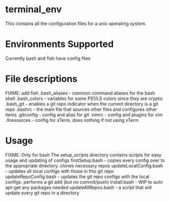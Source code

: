 # terminal_env
This contains all the configuration files for a unix operating system.

# Environments Supported
Currently bash and fish have config files

# File descriptions
FIXME: add fish
.bash_aliases - common command aliases for the bash shell
.bash_colors - variables for some PS1/LS colors since they are cryptic
.bash_git - enables a git repo indicator when the current directory is a git repo
.bashrc - the main file that sources other files and configures other items
.gitconfig - config and alias for git
.vimrc - config and plugins for vim
.Xresources - config for xTerm, does nothing if not using xTerm

# Usage
FIXME: Only for bash
The setup_scripts directory contains scripts for easy usage and updating of configs
firstSetup.bash - copies every config over to the appropriate directory. clones necessary repos
updateLocalConfig.bash - updates all local configs with those in this git repo
updateRepoConfig.bash - updates the git repo configs with the local configs. performs a git add (but no commit/push)
install.bash - WIP to auto apt-get any packages needed
updateAllRepos.bash - a script that will update every git repo in a directory 
